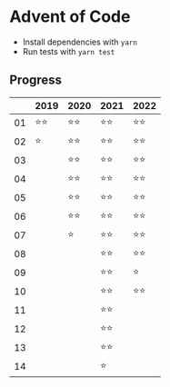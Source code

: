 # Advent of Code

-   Install dependencies with `yarn`
-   Run tests with `yarn test`

## Progress

|     | 2019   | 2020   | 2021   | 2022   |
| --- | ------ | ------ | ------ | ------ |
| 01  | ⭐️⭐️ | ⭐️⭐️ | ⭐️⭐️ | ⭐️⭐️ |
| 02  | ⭐️    | ⭐️⭐️ | ⭐️⭐️ | ⭐️⭐️ |
| 03  |        | ⭐️⭐️ | ⭐️⭐️ | ⭐️⭐️ |
| 04  |        | ⭐️⭐️ | ⭐️⭐️ | ⭐️⭐️ |
| 05  |        | ⭐️⭐️ | ⭐️⭐️ | ⭐️⭐️ |
| 06  |        | ⭐️⭐️ | ⭐️⭐️ | ⭐️⭐️ |
| 07  |        | ⭐️    | ⭐️⭐️ | ⭐️⭐️ |
| 08  |        |        | ⭐️⭐️ | ⭐️⭐️ |
| 09  |        |        | ⭐️⭐️ | ⭐️    |
| 10  |        |        | ⭐️⭐️ | ⭐️⭐️ |
| 11  |        |        | ⭐️⭐️ |        |
| 12  |        |        | ⭐️⭐️ |        |
| 13  |        |        | ⭐️⭐️ |        |
| 14  |        |        | ⭐️    |        |
